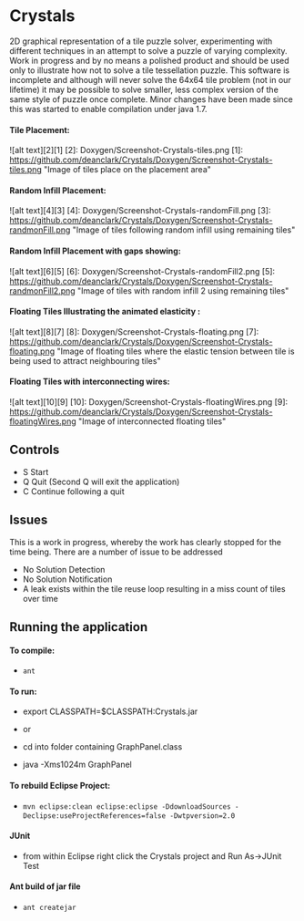Crystals
======================= 

2D graphical representation of a tile puzzle solver, experimenting with different techniques in an attempt to solve a puzzle of varying complexity.
Work in progress and by no means a polished product and should be used only to illustrate how not to solve a tile tessellation puzzle.
This software is incomplete and although will never solve the 64x64 tile problem (not in our lifetime) it may be possible to solve smaller, less complex version of the same style of puzzle once complete.  Minor changes have been made since this was started to enable compilation under java 1.7.

#### Tile Placement: 
![alt text][2][1]
  [2]: Doxygen/Screenshot-Crystals-tiles.png
  [1]: https://github.com/deanclark/Crystals/Doxygen/Screenshot-Crystals-tiles.png "Image of tiles place on the placement area"


#### Random Infill Placement: 
![alt text][4][3]
  [4]: Doxygen/Screenshot-Crystals-randomFill.png
  [3]: https://github.com/deanclark/Crystals/Doxygen/Screenshot-Crystals-randmonFill.png "Image of tiles following random infill using remaining tiles"


#### Random Infill Placement with gaps showing: 
![alt text][6][5]
  [6]: Doxygen/Screenshot-Crystals-randomFill2.png
  [5]: https://github.com/deanclark/Crystals/Doxygen/Screenshot-Crystals-randmonFill2.png "Image of tiles with random infill 2  using remaining tiles"

#### Floating Tiles Illustrating the animated elasticity : 
![alt text][8][7]
  [8]: Doxygen/Screenshot-Crystals-floating.png
  [7]: https://github.com/deanclark/Crystals/Doxygen/Screenshot-Crystals-floating.png "Image of floating tiles where the elastic tension between tile is being used to attract neighbouring tiles"


#### Floating Tiles with interconnecting wires: 
![alt text][10][9]
  [10]: Doxygen/Screenshot-Crystals-floatingWires.png
  [9]: https://github.com/deanclark/Crystals/Doxygen/Screenshot-Crystals-floatingWires.png "Image of interconnected floating tiles"


Controls
-----------

* S	Start
* Q	Quit (Second Q will exit the application)
* C	Continue following a quit

Issues
-----------

This is a work in progress, whereby the work has clearly stopped for the time being.  There are a number of issue to be addressed

* No Solution Detection
* No Solution Notification
* A leak exists within the tile reuse loop resulting in a miss count of tiles over time 


Running the application
-----------

 
#### To compile:

*     ant

#### To run:
   
   * export CLASSPATH=$CLASSPATH:Crystals.jar
   * or
   * cd into folder containing GraphPanel.class

   * java -Xms1024m GraphPanel

    

#### To rebuild Eclipse Project:
*     mvn eclipse:clean eclipse:eclipse -DdownloadSources -Declipse:useProjectReferences=false -Dwtpversion=2.0

#### JUnit
* 	from within Eclipse right click the Crystals project and Run As->JUnit Test
	
	
#### Ant build of jar file
*     ant createjar

